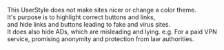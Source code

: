 This UserStyle does not make sites nicer or change a color theme.  
It's purpose is to highlight correct buttons and links,  
and hide links and buttons leading to fake and virus sites.  
It does also hide ADs, which are misleading and lying. e.g. For a paid VPN service, promising anonymity and protection from law authorities.
